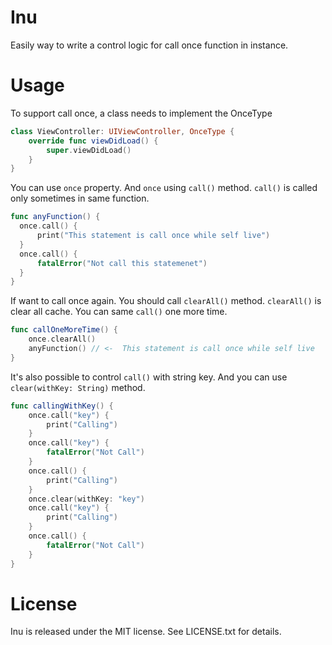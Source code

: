 # Inu
Easily way to write a control logic for call once function in instance.

# Usage
To support call once, a class needs to implement the OnceType

```swift
class ViewController: UIViewController, OnceType { 
    override func viewDidLoad() {
        super.viewDidLoad()
    }
}
```

You can use ```once``` property. And ```once``` using ```call()``` method.
```call()``` is called only sometimes in same function.

```swift
func anyFunction() {
  once.call() {
      print("This statement is call once while self live")
  }
  once.call() {
      fatalError("Not call this statemenet")
  }
}
```

If want to call once again. You should call `clearAll()` method.
```clearAll()``` is clear all cache.  You can same ```call()``` one more time.
```swift
func callOneMoreTime() {
    once.clearAll()
    anyFunction() // <-  This statement is call once while self live
}
```

It's also possible to control ```call()```  with string key.
And you can use ```clear(withKey: String)``` method.

```swift
func callingWithKey() {
    once.call("key") {
        print("Calling")
    }
    once.call("key") {
        fatalError("Not Call")
    }
    once.call() {
        print("Calling")
    }
    once.clear(withKey: "key")
    once.call("key") {
        print("Calling")
    }
    once.call() {
        fatalError("Not Call")
    }
}
```


# License
Inu is released under the MIT license. See LICENSE.txt for details.




